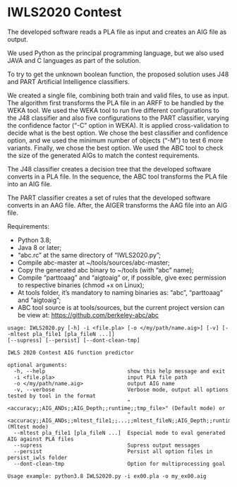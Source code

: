 # IWLS2020 Contest
The developed software reads a PLA file as input and creates an AIG file as output.

We used Python as the principal programming language, but we also used JAVA and C languages as part of the solution.

To try to get the unknown boolean function, the proposed solution uses J48 and PART Artificial Intelligence classifiers.

We created a single file, combining both train and valid files, to use as input. The algorithm first transforms the PLA file in an ARFF to be handled by the WEKA tool. We used the WEKA tool to run five different configurations to the J48 classifier and also five configurations to the PART classifier, varying the confidence factor (“-C” option in WEKA).  It is applied cross-validation to decide what is the best option. We chose the best classifier and confidence option, and we used the minimum number of objects (“-M”) to test 6 more variants. Finally, we chose the best option. We used the ABC tool to check the size of the generated AIGs to match the contest requirements. 

The J48 classifier creates a decision tree that the developed software converts in a PLA file. In the sequence, the ABC tool transforms the PLA file into an AIG file.

The PART classifier creates a set of rules that the developed software converts in an AAG file. After, the AIGER transforms the AAG file into an AIG file.

Requirements:
* Python 3.8;
* Java 8 or later;
* “abc.rc” at the same directory of “IWLS2020.py”;
* Compile abc-master at ~/tools/sources/abc-master;
* Copy the generated abc binary to ~/tools (with “abc” name);
* Compile “parttoaag” and “aigtoaig” or, if possible, give exec permission to respective binaries (chmod +x on Linux);
* At tools folder, it’s mandatory to naming binaries as: “abc”, “parttoaag” and “aigtoaig”;
* ABC tool source is at tools/sources, but the current project version can be view at: https://github.com/berkeley-abc/abc 
```
usage: IWLS2020.py [-h] -i <file.pla> [-o </my/path/name.aig>] [-v] [--mltest pla_file1 [pla_fileN ...]] 
[--supress] [--persist] [--dont-clean-tmp]

IWLS 2020 Contest AIG function predictor

optional arguments:
  -h, --help                          show this help message and exit
  -i <file.pla>                       input PLA file path
  -o </my/path/name.aig>              output AIG name
  -v, --verbose                       Verbose mode, output all options tested by tool in the format
                                      "<accuracy;;AIG_ANDs;;AIG_Depth;;runtime;;tmp_file>" (Default mode) or
                                      "<accuracy;;AIG_ANDs;;mltest_file1;;...;;mltest_fileN;;AIG_Depth;;runtime;;tmp_file>" (Mltest mode)
  --mltest pla_file1 [pla_fileN ...]  Especial mode to eval generated AIG against PLA files
  --supress                           Supress output messages
  --persist                           Persist all option files in persist_iwls folder
  --dont-clean-tmp                    Option for multiprocessing goal
  
Usage example: python3.8 IWLS2020.py -i ex00.pla -o my_ex00.aig
```
